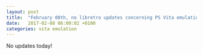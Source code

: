 ```yaml
---
layout: post
title:  "February 08th, no libretro updates concerning PS Vita emulation and emulators"
date:   2017-02-08 06:00:02 +0100
categories: vita emulation
---
```


No updates today!
